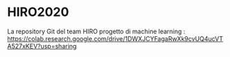 # HIRO2020
La repository Git del team HIRO
progetto di machine learning : https://colab.research.google.com/drive/1DWXJCYFagaRwXk9cvUQ4ucVTA527xKEV?usp=sharing
